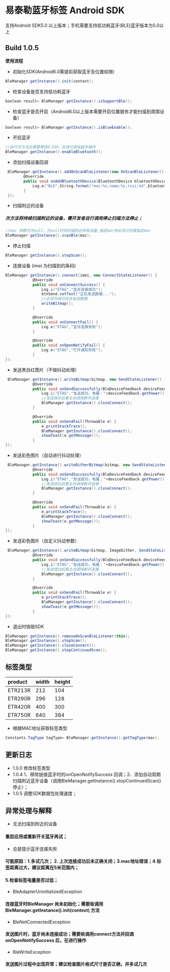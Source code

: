 # 易泰勒蓝牙标签 Android SDK
支持Android SDK5.0 以上版本；手机需要支持低功耗蓝牙(BLE)蓝牙版本为5.0以上

## Build 1.0.5

**使用流程**
- 初始化SDK(Android6.0需提前获取蓝牙及位置权限)
```C#
BleManager.getInstance().init(context);
```
- 检查设备是否支持低功耗蓝牙
```C#
boolean result= BleManager.getInstance().isSupportBle();
```
- 检查蓝牙是否开启（Android6.0以上版本需要开启位置服务才能扫描到周围设备）
```C#
boolean result= BleManager.getInstance().isBlueEnable();
```
- 开启蓝牙
```C#
//执行次方法后需要等待3~5秒，在进行其他蓝牙操作
BleManager.getInstance().enableBluetooth();
```
- 添加扫描设备回调
```C#
 BleManager.getInstance().addOnScanBleListener(new OnScanBleListener() {
        @Override
        public void onAddBluetoothDevice(BluetoothDevice bluetoothDevice, int i) {
            Log.e("BLE",String.format("mac:%s,name:%s,rssi:%d",bluetoothDevice.getAddress(),bluetoothDevice.getName(),i));
        }
 });
```
- 扫描附近的设备
##### 次方法将持续扫描附近的设备，需开发者自行调用停止扫描方法停止；
```C#
//mac 参数可为null，为null时则扫描附近所有设备,指定mac地址则只扫描指定mac
BleManager.getInstance().scanBle(mac);
```
- 停止扫描
```C#
BleManager.getInstance().stopScan();
```
- 连接设备 (imei 为扫描到的条码)
```C#
BleManager.getInstance().connect(imei, new ConnectStateListener() {
            @Override
            public void onConnectSuccess() {
                Log.i("ETAG","蓝牙连接成功");
                btnSend.setText("正在发送数据...");
                //必须为成功后在发送数据
                writeBitmap();
            }

            @Override
            public void onConnectFail() {
                Log.e("ETAG","蓝牙连接失败");
            }

            @Override
            public void onOpenNotifyFail() {
                Log.e("ETAG","打开通知失败");
            }
});
```
- 发送黑白红图片（不做抖动处理）
```C#
 BleManager.getInstance().writeBitmap(bitmap, new SendStateListener() {
            @Override
            public void onSendSuccessfully(BleDeviceFeedback deviceFeedback) {
                Log.i("ETAG","发送成功，电量："+deviceFeedback.getPower());
                //发送成功后需主动调用断开连接
                BleManager.getInstance().closeConnect();
            }

            @Override
            public void onSendFail(Throwable e) {
                e.printStackTrace();
                BleManager.getInstance().closeConnect();
                showToast(e.getMessage());
            }
});
```
- 发送彩色图片（自动进行抖动处理）
```C#
 BleManager.getInstance().writeDitherBitmap(bitmap, new SendStateListener() {
            @Override
            public void onSendSuccessfully(BleDeviceFeedback deviceFeedback) {
                Log.i("ETAG","发送成功，电量："+deviceFeedback.getPower());
                //发送成功后需主动调用断开连接
                BleManager.getInstance().closeConnect();
            }

            @Override
            public void onSendFail(Throwable e) {
                e.printStackTrace();
                BleManager.getInstance().closeConnect();
                showToast(e.getMessage());
            }
});
```
- 发送彩色图片（自定义抖动参数）
```C#
 BleManager.getInstance().writeBitmap(bitmap, ImageDither, SendStateListener() {
            @Override
            public void onSendSuccessfully(BleDeviceFeedback deviceFeedback) {
                Log.i("ETAG","发送成功，电量："+deviceFeedback.getPower());
                //发送成功后需主动调用断开连接
                BleManager.getInstance().closeConnect();
            }

            @Override
            public void onSendFail(Throwable e) {
                e.printStackTrace();
                BleManager.getInstance().closeConnect();
                showToast(e.getMessage());
            }
});
```
- 退出时销毁SDK
```C#
BleManager.getInstance().removeOnScanBleListener(this);
BleManager.getInstance().stopScan();
BleManager.getInstance().closeConnect();
BleManager.getInstance().stopContinuedScan();
```

## 标签类型

| product               | width    | height         |
|:----------------------|:---------|:---------------|
| ETR213R               | 212      | 104            |
| ETR290R               | 296      | 128            |
| ETR420R               | 400      | 300            |
| ETR750R               | 640      | 384            |

- 根据MAC地址获取标签类型
```C#
Constants.TagType tagType= BleManager.getInstance().getTagType(mac);
```

## 更新日志
- 1.0.0 修改标签类型
- 1.0.4 1、移除链接蓝牙时的onOpenNotifySuccess 回调；2、添加自动周期扫描附近蓝牙设备（调用BleManager.getInstance().stopContinuedScan() 停止）；
- 1.0.5 调整SDK数据包处理速度；

## 异常处理与解释
- 无法扫描到附近的设备
#### 重启应用或重新开关蓝牙再试；
- 总是提示蓝牙连接失败
#### 可能原因：1.多试几次； 2. 上次连接成功后未正确关闭；3.mac地址错误；4.标签距离过大，建议距离在5米范围内；
#### 5.检查标签电量是否过低；

- BleAdapterUninitializedException
#### 连接蓝牙时BleManager 尚未初始化；需要些调用BleManager.getInstance().init(context) 方法
- BleNotConnectedException 
#### 发送图片时，蓝牙尚未连接成功；需要些调用connect方法并回调onOpenNotifySuccess 后，在进行操作
- BleWriteException 
#### 发送图片过程中出现异常；建议检查图片格式尺寸是否正确，并多试几次

